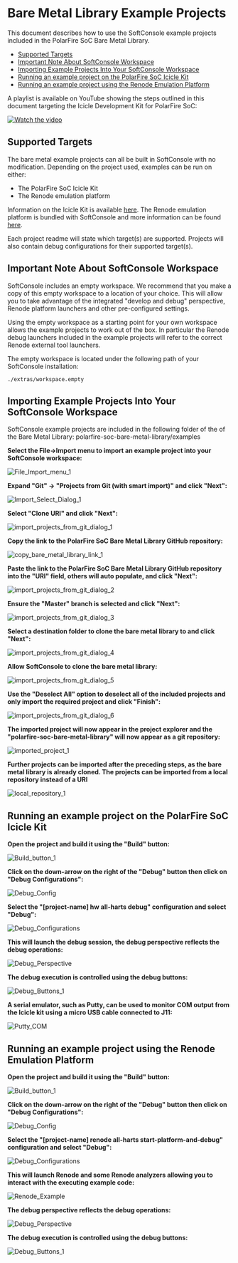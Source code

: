 # Bare Metal Library Example Projects
This document describes how to use the SoftConsole example projects included in the PolarFire SoC Bare Metal Library.

- [Supported Targets](#supported-targets)
- [Important Note About SoftConsole Workspace](#softconsole-workspace)
- [Importing Example Projects Into Your SoftConsole Workspace](#importing-projetcs)
- [Running an example project on the PolarFire SoC Icicle Kit](#run-icicle)
- [Running an example project using the Renode Emulation Platform](#run-renode)

A playlist is available on YouTube showing the steps outlined in this document targeting the Icicle Development Kit for PolarFire SoC:

[![Watch the video](https://img.youtube.com/vi/F4_wR3e62og/0.jpg)](https://www.youtube.com/playlist?list=PL9B4edd-p2ahc3AQdBAmGfAyo_pcDW0Tg)

<a name="supported-targets"></a> 
## Supported Targets
The bare metal example projects can all be built in SoftConsole with no modification. Depending on the project used, examples can be run on either:
- The PolarFire SoC Icicle Kit
- The Renode emulation platform

Information on the Icicle Kit is available [here](https://microsemi.com/icicle). The Renode emulation platform is bundled with SoftConsole and more information can be found [here](https://renode.io).

Each project readme will state which target(s) are supported. Projects will also contain debug configurations for their supported target(s).

<a name="softconsole-workspace"></a> 

## Important Note About SoftConsole Workspace
SoftConsole includes an empty workspace. We recommend that you make a copy of
this empty workspace to a location of your choice. This will allow you to take
advantage of the integrated "develop and debug" perspective, Renode platform
launchers and other pre-configured settings.

Using the empty workspace as a starting point for your own workspace allows the
example projects to work out of the box. In particular the Renode debug launchers
included in the example projects will refer to the correct Renode external tool
launchers.

The empty workspace is located under the following path of your SoftConsole
installation:

    ./extras/workspace.empty

<a name="importing-projetcs"></a> 
## Importing Example Projects Into Your SoftConsole Workspace
SoftConsole example projects are included in the following folder of the of the
Bare Metal Library: polarfire-soc-bare-metal-library/examples

**Select the File->Import menu to import an example project into your SoftConsole workspace:**

   ![File_Import_menu_1](images/file_import_menu_1.png)


**Expand "Git" -> "Projects from Git (with smart import)" and click "Next":**

   ![Import_Select_Dialog_1](images/import_select_dialog_1.png)

**Select "Clone URI" and click "Next":**

   ![import_projects_from_git_dialog_1](images/import_projects_from_git_dialog_1.png)


**Copy the link to the PolarFire SoC Bare Metal Library GitHub repository:**

   ![copy_bare_metal_library_link_1](images/copy_bare_metal_library_link_1.png)   

**Paste the link to the PolarFire SoC Bare Metal Library GitHub repository into the "URI" field, others will auto populate, and click "Next":**

   ![import_projects_from_git_dialog_2](images/import_projects_from_git_dialog_2.png)


**Ensure the "Master" branch is selected and click "Next":**

   ![import_projects_from_git_dialog_3](images/import_projects_from_git_dialog_3.png)   


**Select a destination folder to clone the bare metal library to and click "Next":**

   ![import_projects_from_git_dialog_4](images/import_projects_from_git_dialog_4.png)    


**Allow SoftConsole to clone the bare metal library:**

   ![import_projects_from_git_dialog_5](images/import_projects_from_git_dialog_5.png)       


**Use the "Deselect All" option to deselect all of the included projects and only import the required project and click "Finish":**

   ![import_projects_from_git_dialog_6](images/import_projects_from_git_dialog_6.png)       

**The imported project will now appear in the project explorer and the "polarfire-soc-bare-metal-library" will now appear as a git repository:**

   ![imported_project_1](images/imported_project_1.png)          

**Further projects can be imported after the preceding steps, as the bare metal library is already cloned. The projects can be imported from a local repository instead of a URI**

   ![local_repository_1](images/local_repository_1.png)     


<a name="run-icicle"></a> 
## Running an example project on the PolarFire SoC Icicle Kit
**Open the project and build it using the "Build" button:**

   ![Build_button_1](images/build_button_1.png)


**Click on the down-arrow on the right of the "Debug" button then click on "Debug Configurations":**

   ![Debug_Config](images/debug_config.png)


**Select the "[project-name] hw all-harts debug" configuration and select "Debug":**

   ![Debug_Configurations](images/debug_configurations_hw.png)


**This will launch the debug session, the debug perspective reflects the debug operations:**

   ![Debug_Perspective](images/debug_perspective_hw.png)


**The debug execution is controlled using the debug buttons:**

   ![Debug_Buttons_1](images/debug_buttons_1.png)


**A serial emulator, such as Putty, can be used to monitor COM output from the Icicle kit using a micro USB cable connected to J11:**

   ![Putty_COM](images/putty_com.png)


<a name="run-renode"></a> 
## Running an example project using the Renode Emulation Platform
**Open the project and build it using the "Build" button:**

   ![Build_button_1](images/build_button_1.png)


**Click on the down-arrow on the right of the "Debug" button then click on "Debug Configurations":**

   ![Debug_Config](images/debug_config.png)


**Select the "[project-name] renode all-harts start-platform-and-debug" configuration and select "Debug":**

   ![Debug_Configurations](images/debug_configurations_renode.png)


**This will launch Renode and some Renode analyzers allowing you to interact with the executing example code:**

   ![Renode_Example](images/renode_example.png)


**The debug perspective reflects the debug operations:**

   ![Debug_Perspective](images/debug_perspective_renode.png)


**The debug execution is controlled using the debug buttons:**

   ![Debug_Buttons_1](images/debug_buttons_1.png)

